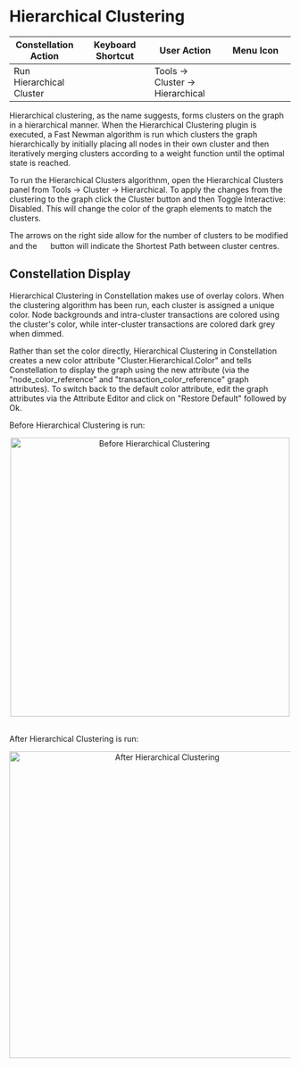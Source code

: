 # Hierarchical Clustering

<table class="table table-striped">
<colgroup>
<col style="width: 25%" />
<col style="width: 25%" />
<col style="width: 25%" />
<col style="width: 25%" />
</colgroup>
<thead>
<tr class="header">
<th>Constellation Action</th>
<th>Keyboard Shortcut</th>
<th>User Action</th>
<th>Menu Icon</th>
</tr>
</thead>
<tbody>
<tr class="odd">
<td>Run Hierarchical Cluster</td>
<td></td>
<td>Tools -&gt; Cluster -&gt; Hierarchical</td>
<td>
<img src="../ext/docs/CoreAlgorithmPlugins/src/au/gov/asd/tac/constellation/plugins/algorithms/resources/hierarchical.png" width="16" height="16" />
</td>
</tr>
</tbody>
</table>

Hierarchical clustering, as the name suggests, forms clusters on the graph in 
a hierarchical manner. When the Hierarchical Clustering plugin is executed, a 
Fast Newman algorithm is run which clusters the graph hierarchically by initially 
placing all nodes in their own cluster and then iteratively merging clusters 
according to a weight function until the optimal state is reached.

To run the Hierarchical Clusters algorithnm, open the Hierarchical Clusters 
panel from Tools -> Cluster -> Hierarchical. To apply the changes from the clustering
to the graph click the Cluster button and then Toggle Interactive: Disabled. This
will change the color of the graph elements to match the clusters. 

The arrows on the right side allow for the number of clusters to be modified and the 
<img src="../ext/docs/CoreAlgorithmPlugins/src/au/gov/asd/tac/constellation/plugins/algorithms/resources/shortestpaths.png" width="16" height="16" />
button will indicate the Shortest Path between cluster centres. 

## Constellation Display

Hierarchical Clustering in Constellation makes use of overlay colors. When the
clustering algorithm has been run, each cluster is assigned a unique
color. Node backgrounds and intra-cluster transactions are colored using
the cluster's color, while inter-cluster transactions are colored dark
grey when dimmed.

Rather than set the color directly, Hierarchical Clustering in Constellation
creates a new color attribute "Cluster.Hierarchical.Color" and tells 
Constellation to display the graph using the new attribute (via the 
"node\_color\_reference" and "transaction\_color_reference" graph attributes). 
To switch back to the default color attribute, edit the graph attributes via 
the Attribute Editor and click on "Restore Default" followed by Ok.

Before Hierarchical Clustering is run:

<div style="text-align: center">
<img height=500 src="../ext/docs/CoreAlgorithmPlugins/src/au/gov/asd/tac/constellation/plugins/algorithms/resources/clusteringBefore.png" alt="Before Hierarchical Clustering" />
</div>
<br />

After Hierarchical Clustering is run:

<div style="text-align: center">
<img height=550 src="../ext/docs/CoreAlgorithmPlugins/src/au/gov/asd/tac/constellation/plugins/algorithms/resources/hierarchicalAfter.png" alt="After Hierarchical Clustering" />
</div>

